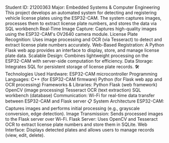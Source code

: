 
Student ID: 21200363
Major: Embedded Systems & Computer Engineering
This project develops an automated system for detecting and registering vehicle license plates using the ESP32-CAM. The system captures images, processes them to extract license plate numbers, and stores the data via SQL workbench
Real-Time Image Capture: Captures high-quality images using the ESP32-CAM's OV2640 camera module.
License Plate Recognition: Uses image processing and OCR (via Tesseract) to detect and extract license plate numbers accurately.
Web-Based Registration: A Python Flask web app provides an interface to display, store, and manage license plate data.
Scalable Design: Combines lightweight processing on the ESP32-CAM with server-side computation for efficiency.
Data Storage: Integrates SQL for persistent storage of license plate records.
🛠️ Technologies Used
Hardware: ESP32-CAM microcontroller
Programming Languages:
C++ (for ESP32-CAM firmware)
Python (for Flask web app and OCR processing)
Frameworks & Libraries:
Python Flask (web framework)
OpenCV (image processing)
Tesseract OCR (text extraction)
SQL workbench (database)
Communication: Wi-Fi for real-time data transfer between ESP32-CAM and Flask server
📋 System Architecture
ESP32-CAM: Captures images and performs initial processing (e.g., grayscale conversion, edge detection).
Image Transmission: Sends processed images to the Flask server over Wi-Fi.
Flask Server: Uses OpenCV and Tesseract OCR to extract license plate numbers and store them in SQLite.
Web Interface: Displays detected plates and allows users to manage records (view, edit, delete).

